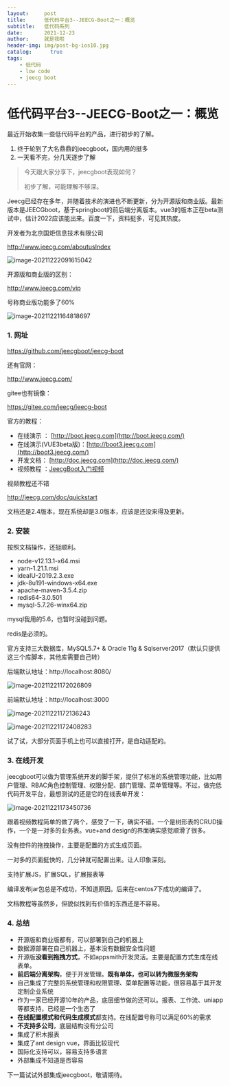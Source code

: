 ```yaml
---
layout:     post
title:      低代码平台3--JEECG-Boot之一：概览
subtitle:   低代码系列
date:       2021-12-23
author:     就是我啦
header-img: img/post-bg-ios10.jpg
catalog: 	  true
tags:
    - 低代码    
    - low code        
    - jeecg boot   
---
```


# 低代码平台3--JEECG-Boot之一：概览

最近开始收集一些低代码平台的产品，进行初步的了解。

1. 终于轮到了大名鼎鼎的jeecgboot，国内用的挺多
2. 一天看不完，分几天逐步了解



> 今天跟大家分享下，jeecgboot表现如何？
>
> 初步了解，可能理解不够深。



Jeecg已经存在多年，并随着技术的演进也不断更新，分为开源版和商业版。最新版本是JEECGboot，基于springboot的前后端分离版本。vue3的版本正在beta测试中，估计2022应该能出来。百度一下，资料挺多，可见其热度。

开发者为北京国炬信息技术有限公司

http://www.jeecg.com/aboutusIndex

![image-20211222091615042](/img/images/image-20211222091615042.png)



开源版和商业版的区别：

http://www.jeecg.com/vip

号称商业版功能多了60%

![image-20211221164818697](/img/images/image-20211221164818697.png)

### 1. 网址

https://github.com/jeecgboot/jeecg-boot

还有官网：

http://www.jeecg.com/

gitee也有镜像：

https://gitee.com/jeecg/jeecg-boot

官方的教程：

- 在线演示 ： [http://boot.jeecg.com](http://boot.jeecg.com/)
- 在线演示(VUE3beta版)：[http://boot3.jeecg.com](http://boot3.jeecg.com/)
- 开发文档： [http://doc.jeecg.com](http://doc.jeecg.com/)
- 视频教程 ：[JeecgBoot入门视频](http://www.jeecg.com/doc/video)

视频教程还不错

http://jeecg.com/doc/quickstart

文档还是2.4版本，现在系统却是3.0版本，应该是还没来得及更新。

### 2. 安装

按照文档操作，还挺顺利。

- node-v12.13.1-x64.msi
- yarn-1.21.1.msi
- ideaIU-2019.2.3.exe
- jdk-8u191-windows-x64.exe
- apache-maven-3.5.4.zip
- redis64-3.0.501
- mysql-5.7.26-winx64.zip

mysql我用的5.6，也暂时没碰到问题。

redis是必须的。

官方支持三大数据库，MySQL5.7+ & Oracle 11g & Sqlserver2017（默认只提供这三个库脚本，其他库需要自己转）

后端默认地址：http://localhost:8080/

![image-20211221172026809](/img/images/image-20211221172026809.png)



前端默认地址：http://localhost:3000

![image-20211221172136243](/img/images/image-20211221172136243.png)



![image-20211221172408283](/img/images/image-20211221172408283.png)

试了试，大部分页面手机上也可以直接打开，是自动适配的。



### 3. 在线开发

jeecgboot可以做为管理系统开发的脚手架，提供了标准的系统管理功能，比如用户管理、RBAC角色控制管理、权限分配、部门管理、菜单管理等。不过，做完低代码开发平台，最想测试的还是它的在线表单开发：

![image-20211221173450736](/img/images/image-20211221173450736.png)



跟着视频教程简单的做了两个，感受了一下，确实不错。一个是树形表的CRUD操作，一个是一对多的业务表。vue+and design的界面确实感觉顺滑了很多。

没有控件的拖拽操作，主要是配置的方式生成页面。

一对多的页面挺快的，几分钟就可配置出来。让人印象深刻。

支持扩展JS，扩展SQL，扩展报表等

编译发布jar包总是不成功，不知道原因。后来在centos7下成功的编译了。

文档教程等虽然多，但貌似找到有价值的东西还是不容易。



### 4. 总结

- 开源版和商业版都有，可以部署到自己的机器上
- 数据源部署在自己机器上，基本没有数据安全性问题
- 开源版**没看到拖拽方式**，不如appsmith开发灵活。主要是配置方式生成在线表单。
- **前后端分离架构**，便于开发管理。**既有单体，也可以转为微服务架构**
- 自己集成了完整的系统管理和权限管理、菜单配置等功能，很容易基于其开发定制企业系统
- 作为一家已经开源10年的产品，底层细节做的还可以。报表、工作流、uniapp等都支持，已经是一个生态了
- **在线配置模式和代码生成模式**都支持。在线配置号称可以满足60%的需求
- **不支持多公司**，底层结构没有分公司
- 集成了积木报表
- 集成了ant design vue，界面比较现代
- 国际化支持可以，容易支持多语言
- 外部集成不知道是否容易



下一篇试试外部集成jeecgboot，敬请期待。
